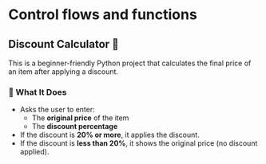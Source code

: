 # Control flows and functions

## Discount Calculator 💸

This is a beginner-friendly Python project that calculates the final price of an item after applying a discount.

### 📌 What It Does

- Asks the user to enter:
  - The **original price** of the item
  - The **discount percentage**
- If the discount is **20% or more**, it applies the discount.
- If the discount is **less than 20%**, it shows the original price (no discount applied).

